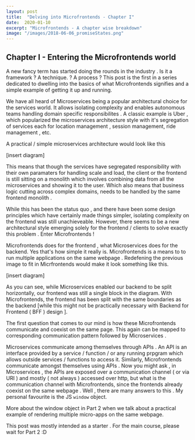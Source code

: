 ```yaml
---
layout: post
title:  "Delving into Microfrontends - Chapter I"
date:  2020-01-10
excerpt: "Microfrontends - A chapter wise breakdown"
image: "/images/2018-06-06_promiseStates.png"
---
```


## Chapter I - Entering the Microfrontends world

A new fancy term has started doing the rounds in the industry . Is it a framework ? A technique. ? A process ?  This post is the first in a series  dedicated to dwelling into the basics of what Microfrontends signifies and a simple example of getting it up and running. 

We have all heard of Microservices being a popular architectural choice for the services world. It allows isolating complexity and enables autonomous teams handling domain specific responsibilites . A classic example is Uber , which popularized the microservices architecture style with it's segregation of services each for location management , session management, ride management , etc.

A practical / simple microservices architecture would look like this

[insert diagram]


This means that though the services have segregated responsibility with their own paramaters for handling scale and load, the client or the frontend is still sitting on a monolith which involves combining data from all the microservices and showing it to the user. Which also means that business logic cutting across complex domains, needs to be handled by the same frontend monolith . 

While this has been the status quo , and there have been some design principles which have certainly made things simpler, isolating complexity on the frontend was still unachieveable. However, there seems to be a new architectural style emerging solely for the frontend / clients to solve exactly this problem . Enter Microfrontends !

Microfrontends does  for the frontend , what Microservices does for the backend. Yes that's how simple it really is. 
Microfrontends is a means to to run multiple applications on the same webpage . Redefening the previous image to fit in Micrfrontends would make it look something like this.

[insert diagram]

As you can see, while Microservices enabled our backend to be split horizontally, our frontend was still a single block in the diagram. With Microfrontends, the frontend has been split with the same boundaries as the backend [while this might not be practically necessary with Backend for Frontend ( BFF ) design ]. 

The first question that comes to our mind is how these Microfrontends communicate and coexist on the same page. This again can be mapped to corresponding communication pattern followed by Microservices .

Microservices communicate among themselves through APIs . An API is an interface provided by a service / function / or any running prpgram which allows outside services / functions to access it.
Similarly, Microfrontends communicate amongst themselves using APIs . Now you might ask , in Microservices , the APIs are exposed over a communication channel ( or via URI ) and mostly ( not always ) accessed over http, but what is the communication channel with Microfrontends, since the frontends already coexist on the same webpage . Well , there are many answers to this . My personal favourite is the JS `window` object. 

More about the window object in Part 2 when we talk about a practical example of rendering multiple micro-apps on the same webpage. 

This post was mostly intended as a starter . For the main course, please wait for Part 2 :D





 

